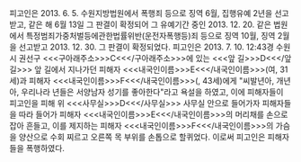 피고인은 2013. 6. 5. 수원지방법원에서 폭행죄 등으로 징역 6월, 집행유예 2년을 선고받고, 같은 해 6월 13일 그 판결이 확정되어 그 유예기간 중인 2013. 12. 20. 같은 법원에서 특정범죄가중처벌등에관한법률위반(운전자폭행등)죄 등으로 징역 10월, 징역 2월을 선고받고 2013. 12. 30. 그 판결이 확정되었다.
피고인은 2013. 7. 10. 12:43경 수원시 권선구 <<<구아래주소>>>C<<</구아래주소>>>에 있는 <<<앞 길>>>D<<</앞 길>>> 앞 길에서 지나가던 피해자 <<<내국인이름>>>E<<</내국인이름>>>(여, 31세)과 피해자 <<<내국인이름>>>F<<</내국인이름>>>(, 43세)에게 "씨발년아, 개년아, 우리나라 년들은 서양남자 성기를 좋아한다"라고 욕설을 하였고, 이에 피해자들이 피고인을 피해 위 <<<사무실>>>D<<</사무실>>> 사무실 안으로 들어가자 피해자들을 따라 들어가 피해자 <<<내국인이름>>>E<<</내국인이름>>>의 머리채를 손으로 잡아 흔들고, 이를 제지하는 피해자 <<<내국인이름>>>F<<</내국인이름>>>의 가슴을 양산으로 수회 찌르고 오른쪽 목 부위를 손톱으로 할퀴었다.
이로써 피고인은 피해자들을 폭행하였다.